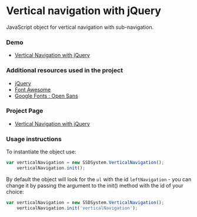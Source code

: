 Vertical navigation with jQuery
==========================

JavaScript object for vertical navigation with sub-navigation.

### Demo

- [Vertical Navigation with jQuery](http://jquery-vertical-navigation.ssdtutorials.com/)

### Additional resources used in the project

- [jQuery](http://jquery.com/)
- [Font Awesome](http://fortawesome.github.io/Font-Awesome/)
- [Google Fonts : Open Sans](https://www.google.com/fonts/specimen/Open+Sans)

### Project Page

- [Vertical Navigation with jQuery](http://sebastiansulinski.github.io/jquery-vertical-navigation)

### Usage instructions

To instantiate the object use:

```javascript
var verticalNavigation = new SSDSystem.VerticalNavigation();
    verticalNavigation.init();
```

By default the object will look for the `ul` with the id `leftNavigation` - you can change it by passing the argument to the init() method with the id of your choice:

```javascript
var verticalNavigation = new SSDSystem.VerticalNavigation();
    verticalNavigation.init('verticalNavigation');
```
